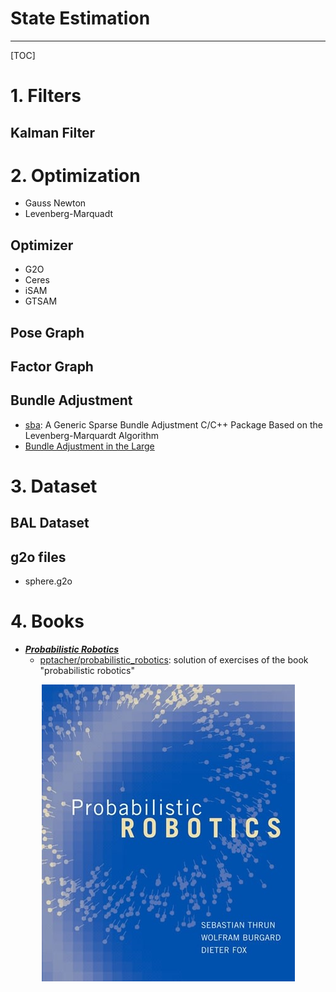 # State Estimation

-----

[TOC]

# 1. Filters

## Kalman Filter


# 2. Optimization

* Gauss Newton
* Levenberg-Marquadt

## Optimizer
* G2O
* Ceres
* iSAM
* GTSAM

## Pose Graph

## Factor Graph

## Bundle Adjustment

* [sba](http://users.ics.forth.gr/~lourakis/sba/): A Generic Sparse Bundle Adjustment C/C++ Package Based on the Levenberg-Marquardt Algorithm
* [Bundle Adjustment in the Large](http://grail.cs.washington.edu/projects/bal/)


# 3. Dataset

##  BAL Dataset

## g2o files
* sphere.g2o


# 4. Books

* ***[Probabilistic Robotics](http://www.probabilistic-robotics.org/)***
  - [pptacher/probabilistic_robotics](https://github.com/pptacher/probabilistic_robotics): solution of exercises of the book "probabilistic robotics"

<div align=center>
  <img src="images/probabilistic_robotics.jpg">
</div>
